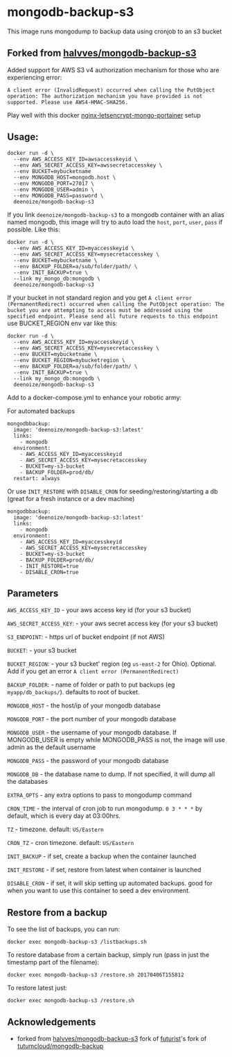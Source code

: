 # mongodb-backup-s3

This image runs mongodump to backup data using cronjob to an s3 bucket

## Forked from [halvves/mongodb-backup-s3](https://github.com/halvves/mongodb-backup-s3)

Added support for AWS S3 v4 authorization mechanism for those who are experiencing error:

```
A client error (InvalidRequest) occurred when calling the PutObject operation: The authorization mechanism you have provided is not supported. Please use AWS4-HMAC-SHA256.
```

Play well with this docker [nginx-letsencrypt-mongo-portainer](https://github.com/deenoize/nginx-mongo-docker) setup

## Usage:

```
docker run -d \
  --env AWS_ACCESS_KEY_ID=awsaccesskeyid \
  --env AWS_SECRET_ACCESS_KEY=awssecretaccesskey \
  --env BUCKET=mybucketname
  --env MONGODB_HOST=mongodb.host \
  --env MONGODB_PORT=27017 \
  --env MONGODB_USER=admin \
  --env MONGODB_PASS=password \
  deenoize/mongodb-backup-s3
```

If you link `deenoize/mongodb-backup-s3` to a mongodb container with an alias named mongodb, this image will try to auto load the `host`, `port`, `user`, `pass` if possible. Like this:

```
docker run -d \
  --env AWS_ACCESS_KEY_ID=myaccesskeyid \
  --env AWS_SECRET_ACCESS_KEY=mysecretaccesskey \
  --env BUCKET=mybucketname \
  --env BACKUP_FOLDER=a/sub/folder/path/ \
  --env INIT_BACKUP=true \
  --link my_mongo_db:mongodb \
  deenoize/mongodb-backup-s3
```

If your bucket in not standard region and you get `A client error (PermanentRedirect) occurred when calling the PutObject operation: The bucket you are attempting to access must be addressed using the specified endpoint. Please send all future requests to this endpoint` use BUCKET_REGION env var like this:

```
docker run -d \
  --env AWS_ACCESS_KEY_ID=myaccesskeyid \
  --env AWS_SECRET_ACCESS_KEY=mysecretaccesskey \
  --env BUCKET=mybucketname \
  --env BUCKET_REGION=mybucketregion \
  --env BACKUP_FOLDER=a/sub/folder/path/ \
  --env INIT_BACKUP=true \
  --link my_mongo_db:mongodb \
  deenoize/mongodb-backup-s3
```

Add to a docker-compose.yml to enhance your robotic army:

For automated backups
```
mongodbbackup:
  image: 'deenoize/mongodb-backup-s3:latest'
  links:
    - mongodb
  environment:
    - AWS_ACCESS_KEY_ID=myaccesskeyid
    - AWS_SECRET_ACCESS_KEY=mysecretaccesskey
    - BUCKET=my-s3-bucket
    - BACKUP_FOLDER=prod/db/
  restart: always
```

Or use `INIT_RESTORE` with `DISABLE_CRON` for seeding/restoring/starting a db (great for a fresh instance or a dev machine)
```
mongodbbackup:
  image: 'deenoize/mongodb-backup-s3:latest'
  links:
    - mongodb
  environment:
    - AWS_ACCESS_KEY_ID=myaccesskeyid
    - AWS_SECRET_ACCESS_KEY=mysecretaccesskey
    - BUCKET=my-s3-bucket
    - BACKUP_FOLDER=prod/db/
    - INIT_RESTORE=true
    - DISABLE_CRON=true
```

## Parameters

`AWS_ACCESS_KEY_ID` - your aws access key id (for your s3 bucket)

`AWS_SECRET_ACCESS_KEY`: - your aws secret access key (for your s3 bucket)

`S3_ENDPOINT`: - https url of bucket endpoint (if not AWS)

`BUCKET`: - your s3 bucket

`BUCKET_REGION`: - your s3 bucket' region (eg `us-east-2` for Ohio). Optional. Add if you get an error `A client error (PermanentRedirect)`

`BACKUP_FOLDER`: - name of folder or path to put backups (eg `myapp/db_backups/`). defaults to root of bucket.

`MONGODB_HOST` - the host/ip of your mongodb database

`MONGODB_PORT` - the port number of your mongodb database

`MONGODB_USER` - the username of your mongodb database. If MONGODB_USER is empty while MONGODB_PASS is not, the image will use admin as the default username

`MONGODB_PASS` - the password of your mongodb database

`MONGODB_DB` - the database name to dump. If not specified, it will dump all the databases

`EXTRA_OPTS` - any extra options to pass to mongodump command

`CRON_TIME` - the interval of cron job to run mongodump. `0 3 * * *` by default, which is every day at 03:00hrs.

`TZ` - timezone. default: `US/Eastern`

`CRON_TZ` - cron timezone. default: `US/Eastern`

`INIT_BACKUP` - if set, create a backup when the container launched

`INIT_RESTORE` - if set, restore from latest when container is launched

`DISABLE_CRON` - if set, it will skip setting up automated backups. good for when you want to use this container to seed a dev environment.

## Restore from a backup

To see the list of backups, you can run:
```
docker exec mongodb-backup-s3 /listbackups.sh
```

To restore database from a certain backup, simply run (pass in just the timestamp part of the filename):

```
docker exec mongodb-backup-s3 /restore.sh 20170406T155812
```

To restore latest just:
```
docker exec mongodb-backup-s3 /restore.sh
```

## Acknowledgements

  * forked from [halvves/mongodb-backup-s3](https://github.com/halvves/mongodb-backup-s3) fork of [futurist](https://github.com/futurist)'s fork of [tutumcloud/mongodb-backup](https://github.com/tutumcloud/mongodb-backup)
